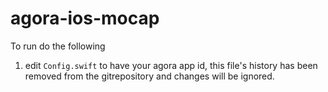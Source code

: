 # agora-ios-mocap

To run do the following

1. edit `Config.swift` to have your agora app id, this file's history has been removed from the gitrepository and changes will be ignored.
